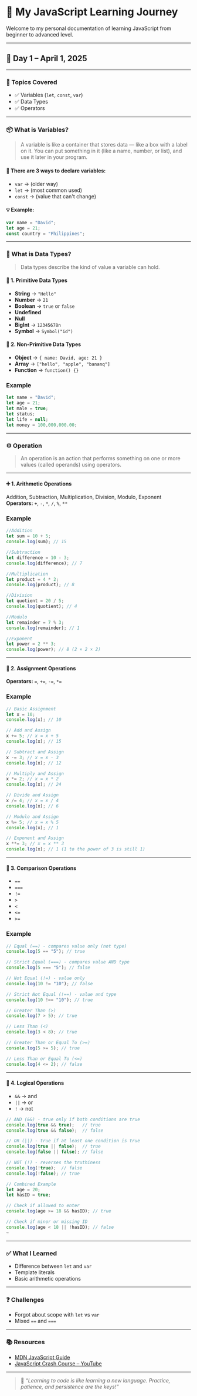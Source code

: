 # 📘 My JavaScript Learning Journey

Welcome to my personal documentation of learning JavaScript from beginner to advanced level.

---

## 📅 Day 1 – April 1, 2025

---

### 🧠 Topics Covered
- ✅ Variables (`let`, `const`, `var`)
- ✅ Data Types
- ✅ Operators

---

### 📦 What is Variables?

> A variable is like a container that stores data — like a box with a label on it. You can put something in it (like a name, number, or list), and use it later in your program.

#### 🔹 There are 3 ways to declare variables:
- `var` → (older way)  
- `let` → (most common used)  
- `const` → (value that can't change)

#### 💡 Example:
```javascript
var name = "David";
let age = 21;
const country = "Philippines";
```

---

### 🧊 What is Data Types?

> Data types describe the kind of value a variable can hold.

#### 🔸 1. Primitive Data Types
- **String** → `"Hello"`
- **Number** → `21`
- **Boolean** → `true` or `false`
- **Undefined**
- **Null**
- **BigInt** → `12345678n`
- **Symbol** → `Symbol("id")`

#### 🔸 2. Non-Primitive Data Types
- **Object** → `{ name: David, age: 21 }`
- **Array** → `["hello", "apple", "bananq"]`
- **Function** → `function() {}`
### Example
```javascript
let name = "David";
let age = 21;
let male = true;
let status;
let life = null;
let money = 100,000,000.00;
```
---

### ⚙️ Operation

> An operation is an action that performs something on one or more values (called operands) using operators.

---

#### ➕ 1. Arithmetic Operations
Addition, Subtraction, Multiplication, Division, Modulo, Exponent  
**Operators:** `+`, `-`, `*`, `/`, `%`, `**`
### Example
```javascript
//Addition
let sum = 10 + 5;
console.log(sum); // 15

//Subtraction
let difference = 10 - 3;
console.log(difference); // 7

//Multiplication
let product = 4 * 2;
console.log(product); // 8

//Division
let quotient = 20 / 5;
console.log(quotient); // 4

//Modulo
let remainder = 7 % 3;
console.log(remainder); // 1

//Exponent
let power = 2 ** 3;
console.log(power); // 8 (2 × 2 × 2)

```
---

#### 🧮 2. Assignment Operations
**Operators:** `=`, `+=`, `-=`, `*=`
### Example
```javascript
// Basic Assignment
let x = 10;
console.log(x); // 10

// Add and Assign
x += 5; // x = x + 5
console.log(x); // 15

// Subtract and Assign
x -= 3; // x = x - 3
console.log(x); // 12

// Multiply and Assign
x *= 2; // x = x * 2
console.log(x); // 24

// Divide and Assign
x /= 4; // x = x / 4
console.log(x); // 6

// Modulo and Assign
x %= 5; // x = x % 5
console.log(x); // 1

// Exponent and Assign
x **= 3; // x = x ** 3
console.log(x); // 1 (1 to the power of 3 is still 1)

```
---

#### 🧪 3. Comparison Operations
- `==`  
- `===`  
- `!=`  
- `>`  
- `<`  
- `<=`  
- `>=`
### Example
```javascript
// Equal (==) - compares value only (not type)
console.log(5 == "5"); // true

// Strict Equal (===) - compares value AND type
console.log(5 === "5"); // false

// Not Equal (!=) - value only
console.log(10 != "10"); // false

// Strict Not Equal (!==) - value and type
console.log(10 !== "10"); // true

// Greater Than (>)
console.log(7 > 5); // true

// Less Than (<)
console.log(3 < 8); // true

// Greater Than or Equal To (>=)
console.log(5 >= 5); // true

// Less Than or Equal To (<=)
console.log(4 <= 2); // false

```
---

#### 🔗 4. Logical Operations
- `&&` → and  
- `||` → or  
- `!` → not
```javascript
// AND (&&) - true only if both conditions are true
console.log(true && true);   // true
console.log(true && false);  // false

// OR (||) - true if at least one condition is true
console.log(true || false);  // true
console.log(false || false); // false

// NOT (!) - reverses the truthiness
console.log(!true);  // false
console.log(!false); // true

// Combined Example
let age = 20;
let hasID = true;

// Check if allowed to enter
console.log(age >= 18 && hasID); // true

// Check if minor or missing ID
console.log(age < 18 || !hasID); // false
~
```
---

### ✅ What I Learned
- Difference between `let` and `var`
- Template literals
- Basic arithmetic operations

---

### ❓ Challenges
- Forgot about scope with `let` vs `var`
- Mixed `==` and `===`

---

### 📚 Resources
- [MDN JavaScript Guide](https://developer.mozilla.org/en-US/docs/Web/JavaScript/Guide)  
- [JavaScript Crash Course – YouTube](https://www.youtube.com/watch?v=hdI2bqOjy3c)

---

> 🧠 _“Learning to code is like learning a new language. Practice, patience, and persistence are the keys!”_

